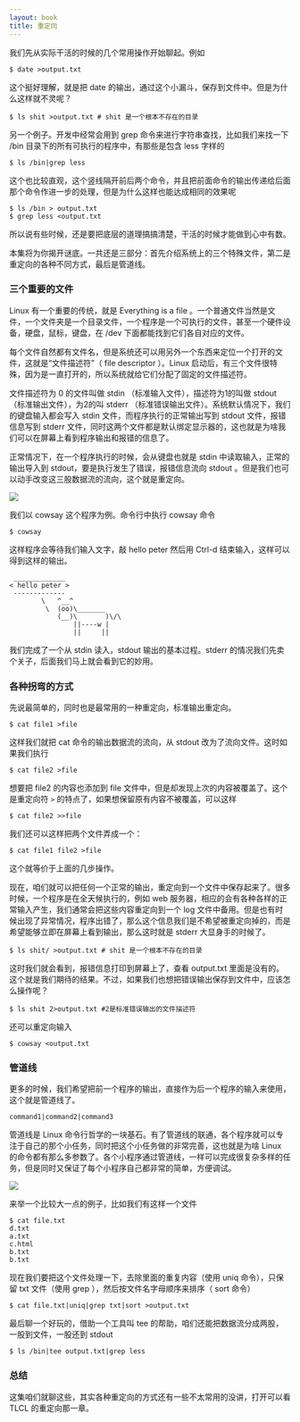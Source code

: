 ```yaml
---
layout: book
title: 重定向
---
```


我们先从实际干活的时候的几个常用操作开始聊起。例如

    $ date >output.txt

这个挺好理解，就是把 date 的输出，通过这个小漏斗，保存到文件中。但是为什么这样就不灵呢？

    $ ls shit >output.txt # shit 是一个根本不存在的目录

另一个例子。开发中经常会用到 grep 命令来进行字符串查找，比如我们来找一下 /bin 目录下的所有可执行的程序中，有那些是包含 less 字样的

    $ ls /bin|grep less

这个也比较直观，这个竖线隔开前后两个命令，并且把前面命令的输出传递给后面那个命令作进一步的处理，但是为什么这样也能达成相同的效果呢

    $ ls /bin > output.txt
    $ grep less <output.txt

所以说有些时候，还是要把底层的道理搞搞清楚，干活的时候才能做到心中有数。

本集将为你揭开谜底。一共还是三部分：首先介绍系统上的三个特殊文件，第二是重定向的各种不同方式，最后是管道线。

### 三个重要的文件

Linux 有一个重要的传统，就是 Everything is a file 。一个普通文件当然是文件，一个文件夹是一个目录文件，一个程序是一个可执行的文件，甚至一个硬件设备，硬盘，鼠标，键盘，在 /dev 下面都能找到它们各自对应的文件。

每个文件自然都有文件名，但是系统还可以用另外一个东西来定位一个打开的文件，这就是“文件描述符”（ file descriptor ）。Linux 启动后，有三个文件很特殊，因为是一直打开的，所以系统就给它们分配了固定的文件描述符。

文件描述符为 0 的文件叫做 stdin （标准输入文件），描述符为1的叫做 stdout （标准输出文件），为2的叫 stderr （标准错误输出文件）。系统默认情况下，我们的键盘输入都会写入 stdin 文件，而程序执行的正常输出写到 stdout 文件，报错信息写到 stderr 文件，同时这两个文件都是默认绑定显示器的，这也就是为啥我们可以在屏幕上看到程序输出和报错的信息了。

正常情况下，在一个程序执行的时候，会从键盘也就是 stdin 中读取输入，正常的输出导入到 stdout，要是执行发生了错误，报错信息流向 stdout 。但是我们也可以动手改变这三股数据流的流向，这个就是重定向。

![](http://media.happycasts.net/pic/lgcb/redirection.png)

我们以 cowsay 这个程序为例。命令行中执行 cowsay 命令

    $ cowsay

这样程序会等待我们输入文字，敲 hello peter 然后用 Ctrl-d 结束输入，这样可以得到这样的输出。

     _____________
    < hello peter >
     -------------
            \   ^__^
             \  (oo)\_______
                (__)\       )\/\
                    ||----w |
                    ||     ||

我们完成了一个从 stdin 读入，stdout 输出的基本过程。stderr 的情况我们先卖个关子，后面我们马上就会看到它的妙用。

### 各种拐弯的方式

先说最简单的，同时也是最常用的一种重定向，标准输出重定向。

    $ cat file1 >file

这样我们就把 cat 命令的输出数据流的流向，从 stdout 改为了流向文件。这时如果我们执行

    $ cat file2 >file

想要把 file2 的内容也添加到 file 文件中，但是却发现上次的内容被覆盖了。这个是重定向符 `>` 的特点了，如果想保留原有内容不被覆盖，可以这样

    $ cat file2 >>file


我们还可以这样把两个文件弄成一个：

    $ cat file1 file2 >file

这个就等价于上面的几步操作。

现在，咱们就可以把任何一个正常的输出，重定向到一个文件中保存起来了。很多时候，一个程序是在全天候执行的，例如 web 服务器，相应的会有各种各样的正常输入产生，我们通常会把这些内容重定向到一个 log 文件中备用。但是也有时候出现了异常情况，程序出错了，那么这个信息我们是不希望被重定向掉的，而是希望能够立即在屏幕上看到输出，那么这时就是 stderr 大显身手的时候了。

    $ ls shit/ >output.txt # shit 是一个根本不存在的目录

这时我们就会看到，报错信息打印到屏幕上了，查看 output.txt 里面是没有的。这个就是我们期待的结果。不过，如果我们也想把错误输出保存到文件中，应该怎么操作呢？

    $ ls shit 2>output.txt #2是标准错误输出的文件描述符


还可以重定向输入

    $ cowsay <output.txt

### 管道线

更多的时候，我们希望把前一个程序的输出，直接作为后一个程序的输入来使用，这个就是管道线了。

    command1|command2|command3

管道线是 Linux 命令行哲学的一块基石。有了管道线的联通，各个程序就可以专注于自己的那个小任务，同时把这个小任务做的非常完善，这也就是为啥 Linux 的命令都有那么多参数了。各个小程序通过管道线，一样可以完成很复杂多样的任务，但是同时又保证了每个小程序自己都非常的简单，方便调试。

![](http://media.happycasts.net/pic/lgcb/pipeline.png)


来举一个比较大一点的例子，比如我们有这样一个文件

    $ cat file.txt
    d.txt
    a.txt
    c.html
    b.txt
    b.txt

现在我们要把这个文件处理一下，去除里面的重复内容（使用 uniq 命令），只保留 txt 文件（使用 grep ），然后按文件名字母顺序来排序（ sort 命令）

    $ cat file.txt|uniq|grep txt|sort >output.txt

最后聊一个好玩的，借助一个工具叫 tee 的帮助，咱们还能把数据流分成两股，一股到文件，一股还到 stdout

    $ ls /bin|tee output.txt|grep less

### 总结

这集咱们就聊这些，其实各种重定向的方式还有一些不太常用的没讲，打开可以看 TLCL 的重定向那一章。
